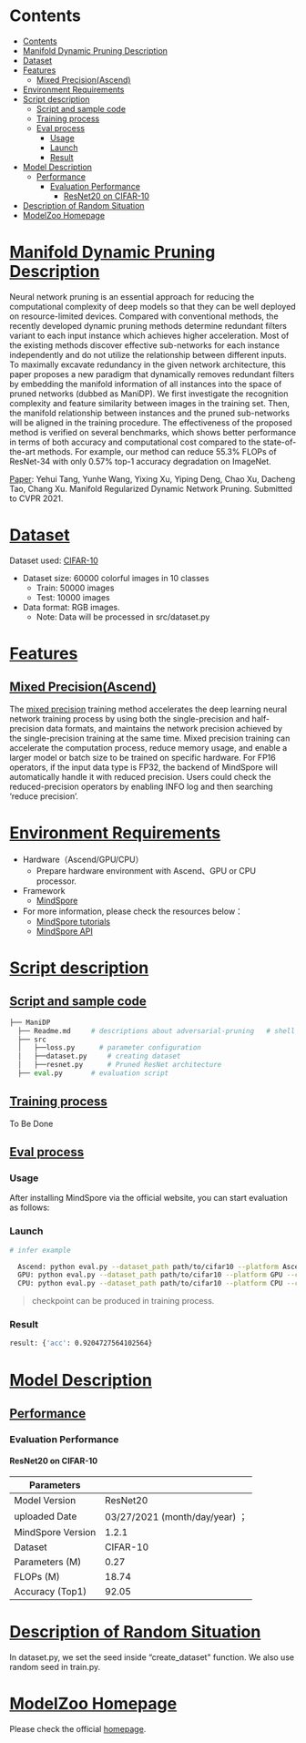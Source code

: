 # Contents

- [Contents](#contents)
- [Manifold Dynamic Pruning Description](#manifold-dynamic-pruning-description)
- [Dataset](#dataset)
- [Features](#features)
    - [Mixed Precision(Ascend)](#mixed-precisionascend)
- [Environment Requirements](#environment-requirements)
- [Script description](#script-description)
    - [Script and sample code](#script-and-sample-code)
    - [Training process](#training-process)
    - [Eval process](#eval-process)
        - [Usage](#usage)
        - [Launch](#launch)
        - [Result](#result)
- [Model Description](#model-description)
    - [Performance](#performance)
        - [Evaluation Performance](#evaluation-performance)
            - [ResNet20 on CIFAR-10](#resnet20-on-cifar-10)
- [Description of Random Situation](#description-of-random-situation)
- [ModelZoo Homepage](#modelzoo-homepage)

# [Manifold Dynamic Pruning Description](#contents)

Neural network pruning is an essential approach for reducing the computational complexity of deep models so that they can be well deployed on resource-limited devices. Compared with conventional methods, the recently developed dynamic pruning methods determine redundant filters variant to each input instance which achieves higher acceleration. Most of the existing methods discover effective  sub-networks for each instance independently and do not utilize  the relationship between different inputs. To maximally excavate redundancy in the given network architecture, this paper proposes a new paradigm that dynamically removes redundant filters by embedding the manifold information of all instances into the space of pruned networks (dubbed as ManiDP). We first investigate the recognition complexity and feature similarity between images in the training set. Then, the manifold relationship between instances and the pruned sub-networks will be aligned in the training procedure. The effectiveness of the proposed method is verified on several benchmarks, which shows  better performance in terms of both accuracy and computational cost compared to the state-of-the-art methods. For example, our method can reduce 55.3% FLOPs of ResNet-34 with only 0.57% top-1 accuracy degradation on ImageNet.

[Paper](https://arxiv.org/pdf/2103.05861.pdf): Yehui Tang, Yunhe Wang, Yixing Xu, Yiping Deng, Chao Xu, Dacheng Tao, Chang Xu. Manifold Regularized Dynamic Network Pruning. Submitted to CVPR 2021.

# [Dataset](#contents)

Dataset used: [CIFAR-10](https://www.cs.toronto.edu/~kriz/cifar.html)

- Dataset size: 60000 colorful images in 10 classes
    - Train:  50000 images
    - Test: 10000 images
- Data format: RGB images.
    - Note: Data will be processed in src/dataset.py

# [Features](#contents)

## [Mixed Precision(Ascend)](#contents)

The [mixed precision](https://www.mindspore.cn/tutorials/experts/en/r1.8/others/mixed_precision.html) training method accelerates the deep learning neural network training process by using both the single-precision and half-precision data formats, and maintains the network precision achieved by the single-precision training at the same time. Mixed precision training can accelerate the computation process, reduce memory usage, and enable a larger model or batch size to be trained on specific hardware.
For FP16 operators, if the input data type is FP32, the backend of MindSpore will automatically handle it with reduced precision. Users could check the reduced-precision operators by enabling INFO log and then searching ‘reduce precision’.

# [Environment Requirements](#contents)

- Hardware（Ascend/GPU/CPU）
    - Prepare hardware environment with Ascend、GPU or CPU processor.
- Framework
    - [MindSpore](https://www.mindspore.cn/install/en)
- For more information, please check the resources below：
    - [MindSpore tutorials](https://www.mindspore.cn/tutorials/en/r1.8/index.html)
    - [MindSpore API](https://www.mindspore.cn/docs/en/r1.8/index.html)

# [Script description](#contents)

## [Script and sample code](#contents)

```python
├── ManiDP
  ├── Readme.md     # descriptions about adversarial-pruning   # shell script for evaluation with CPU, GPU or Ascend
  ├── src
  │   ├──loss.py      # parameter configuration
  │   ├──dataset.py     # creating dataset
  │   ├──resnet.py      # Pruned ResNet architecture
  ├── eval.py       # evaluation script
```

## [Training process](#contents)

To Be Done

## [Eval process](#contents)

### Usage

After installing MindSpore via the official website, you can start evaluation as follows:

### Launch

```bash
# infer example

  Ascend: python eval.py --dataset_path path/to/cifar10 --platform Ascend --checkpoint_path [CHECKPOINT_PATH]
  GPU: python eval.py --dataset_path path/to/cifar10 --platform GPU --checkpoint_path [CHECKPOINT_PATH]
  CPU: python eval.py --dataset_path path/to/cifar10 --platform CPU --checkpoint_path [CHECKPOINT_PATH]
```

> checkpoint can be produced in training process.

### Result

```bash
result: {'acc': 0.9204727564102564}

```

# [Model Description](#contents)

## [Performance](#contents)

### Evaluation Performance

#### ResNet20 on CIFAR-10

| Parameters                 |                                        |
| -------------------------- | -------------------------------------- |
| Model Version              | ResNet20                      |
| uploaded Date              | 03/27/2021 (month/day/year)  ；                      |
| MindSpore Version          | 1.2.1                                                       |
| Dataset                    | CIFAR-10                                             |
| Parameters (M)             | 0.27                                           |
| FLOPs (M) | 18.74 |
| Accuracy (Top1) | 92.05 |

# [Description of Random Situation](#contents)

In dataset.py, we set the seed inside “create_dataset" function. We also use random seed in train.py.

# [ModelZoo Homepage](#contents)

Please check the official [homepage](https://gitee.com/mindspore/models).
